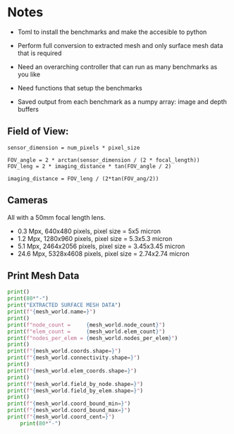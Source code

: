 # Notes
- Toml to install the benchmarks and make the accesible to python
- Perform full conversion to extracted mesh and only surface mesh data that is
  required


- Need an overarching controller that can run as many benchmarks as you like
- Need functions that setup the benchmarks

- Saved output from each benchmark as a numpy array: image and depth buffers

## Field of View:
```
sensor_dimension = num_pixels * pixel_size

FOV_angle = 2 * arctan(sensor_dimension / (2 * focal_length))
FOV_leng = 2 * imaging_distance * tan(FOV_angle / 2)

imaging_distance = FOV_leng / (2*tan(FOV_ang/2))
```

## Cameras
All with a 50mm focal length lens.

- 0.3 Mpx, 640x480 pixels, pixel size = 5x5 micron
- 1.2 Mpx, 1280x960 pixels, pixel size = 5.3x5.3 micron
- 5.1 Mpx, 2464x2056 pixels, pixel size = 3.45x3.45 micron
- 24.6 Mpx, 5328x4608 pixels, pixel size = 2.74x2.74 micron

## Print Mesh Data
```python
print()
print(80*"-")
print("EXTRACTED SURFACE MESH DATA")
print(f"{mesh_world.name=}")
print()
print(f"node_count =     {mesh_world.node_count}")
print(f"elem_count =     {mesh_world.elem_count}")
print(f"nodes_per_elem = {mesh_world.nodes_per_elem}")
print()
print(f"{mesh_world.coords.shape=}")
print(f"{mesh_world.connectivity.shape=}")
print()
print(f"{mesh_world.elem_coords.shape=}")
print()
print(f"{mesh_world.field_by_node.shape=}")
print(f"{mesh_world.field_by_elem.shape=}")
print()
print(f"{mesh_world.coord_bound_min=}")
print(f"{mesh_world.coord_bound_max=}")
print(f"{mesh_world.coord_cent=}")
    print(80*"-")
```